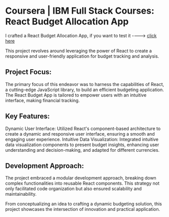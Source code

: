 # Coursera | IBM Full Stack Courses: React Budget Allocation App

I crafted a React Budget Allocation App, if you want to test it ----> [click here](https://jean-joooo.github.io/ejtos-react_budget_app/)

This project revolves around leveraging the power of React to create a responsive and user-friendly application for budget tracking and analysis.

## Project Focus:
The primary focus of this endeavor was to harness the capabilities of React, a cutting-edge JavaScript library, to build an efficient budgeting application. The React Budget App is tailored to empower users with an intuitive interface, making financial tracking.

## Key Features:
Dynamic User Interface: Utilized React's component-based architecture to create a dynamic and responsive user interface, ensuring a smooth and engaging user experience.
Intuitive Data Visualization: Integrated intuitive data visualization components to present budget insights, enhancing user understanding and decision-making, and adapted for different currencies.

## Development Approach:
The project embraced a modular development approach, breaking down complex functionalities into reusable React components. This strategy not only facilitated code organization but also ensured scalability and maintainability.

From conceptualizing an idea to crafting a dynamic budgeting solution, this project showcases the intersection of innovation and practical application.
